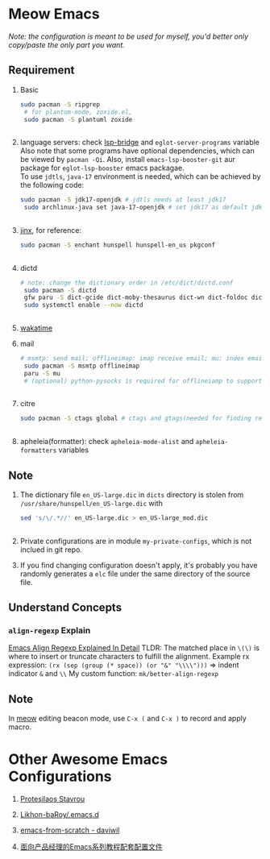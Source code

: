 # Meow Emacs

*Note: the configuration is meant to be used for myself, you'd better
only copy/paste the only part you want.*

## Requirement

1.  Basic

    ``` bash
    sudo pacman -S ripgrep
     # for plantum-mode, zoxide.el, 
     sudo pacman -S plantuml zoxide  
     
    ```

2.  language servers: check
    [lsp-bridge](https://github.com/manateelazycat/lsp-bridge) and
    `eglot-server-programs` variable Also note that some programs have
    optional dependencies, which can be viewed by `pacman -Qi`. Also,
    install `emacs-lsp-booster-git` aur package for `eglot-lsp-booster`
    emacs packagae.\
    To use `jdtls`, `java-17` environment is needed, which can be
    achieved by the following code:

    ``` bash
    sudo pacman -S jdk17-openjdk # jdtls needs at least jdk17
     sudo archlinux-java set java-17-openjdk # set jdk17 as default jdk
     
    ```

3.  [jinx](https://github.com/minad/jinx?tab=readme-ov-file#installation),
    for reference:

    ``` bash
    sudo pacman -S enchant hunspell hunspell-en_us pkgconf
     
    ```

4.  dictd

    ``` bash
    # note: change the dictionary order in /etc/dict/dictd.conf
     sudo pacman -S dictd
     gfw paru -S dict-gcide dict-moby-thesaurus dict-wn dict-foldoc dict-devils
     sudo systemctl enable --now dictd
     
    ```

5.  [wakatime](https://wakatime.com/emacs)

6.  mail

    ``` bash
    # msmtp: send mail; offlineimap: imap receive email; mu: index email and provide mu4e package for email
     sudo pacman -S msmtp offlineimap
     paru -S mu
     # (optional) python-pysocks is required for offlineiamp to support proxy, but now I use `dae` to achieve transparent proxy
     
    ```

7.  citre

    ``` bash
    sudo pacman -S ctags global # ctags and gtags(needed for finding reference)
     
    ```

8.  apheleia(formatter): check `apheleia-mode-alist` and
    `apheleia-formatters` variables

## Note

1.  The dictionary file `en_US-large.dic` in `dicts` directory is stolen
    from `/usr/share/hunspell/en_US-large.dic` with

    ``` bash
    sed 's/\/.*//' en_US-large.dic > en_US-large_mod.dic
     
    ```

2.  Private configurations are in module `my-private-configs`, which is
    not inclued in git repo.

3.  If you find changing configuration doesn't apply, it's probably you
    have randomly generates a `elc` file under the same directory of the
    source file.

## Understand Concepts

### `align-regexp` Explain

[Emacs Align Regexp Explained In
Detail](https://gniuk.github.io/2020-11-18-Emacs-align-regexp-explained-in-detail/)
TLDR: The matched place in `\(\)` is where to insert or truncate
characters to fulfill the alignment. Example rx expression:
`(rx (sep (group (* space)) (or "&" "\\\\")))` =\> indent indicator `&`
and `\\` My custom function: `mk/better-align-regexp`

## Note

In [meow](https://github.com/meow-edit/meow) editing beacon mode, use
`C-x (` and `C-x )` to record and apply macro.

# Other Awesome Emacs Configurations

1.  [Protesilaos Stavrou](https://protesilaos.com/emacs/dotemacs)

2.  [Likhon-baRoy/.emacs.d](Likhon-baRoy/.emacs.d)

3.  [emacs-from-scratch -
    daviwil](https://github.com/daviwil/emacs-from-scratch)

4.  [面向产品经理的Emacs系列教程配套配置文件](面向产品经理的Emacs系列教程配套配置文件)
